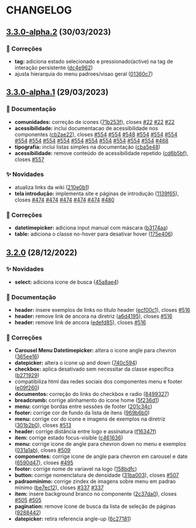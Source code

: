 # CHANGELOG

## [3.3.0-alpha.2](https://gitlab.com/govbr-ds/govbr-ds-dev/govbr-ds-dev-core/compare/v3.3.0-alpha.1...v3.3.0-alpha.2) (30/03/2023)


### :bug: Correções

* **tag:** adiciona estado selecionado e pressionado(active) na tag de interação persistente ([dc4e962](https://gitlab.com/govbr-ds/govbr-ds-dev/govbr-ds-dev-core/commit/dc4e962986ef8944eade001c319bf413e5032df6))
* ajusta hierarquia do menu padroes/visao geral ([01360c7](https://gitlab.com/govbr-ds/govbr-ds-dev/govbr-ds-dev-core/commit/01360c7e397aa673fc983a32944a201aec288228))

## [3.3.0-alpha.1](https://gitlab.com/govbr-ds/govbr-ds-dev/govbr-ds-dev-core/compare/v3.2.0...v3.3.0-alpha.1) (29/03/2023)


### :memo: Documentação

* **comunidades:** correção de icones ([71b253f](https://gitlab.com/govbr-ds/govbr-ds-dev/govbr-ds-dev-core/commit/71b253f0e1a3735c1c19ee6bf65a3d917ca23db3)), closes [#22](https://gitlab.com/govbr-ds/govbr-ds-dev/govbr-ds-dev-core/issues/22) [#22](https://gitlab.com/govbr-ds/govbr-ds-dev/govbr-ds-dev-core/issues/22) [#22](https://gitlab.com/govbr-ds/govbr-ds-dev/govbr-ds-dev-core/issues/22)
* **acessibilidade:** inclui documentacao de acessibilidade nos componentes ([cb2ae22](https://gitlab.com/govbr-ds/govbr-ds-dev/govbr-ds-dev-core/commit/cb2ae22ab7e60bd671b1850006fc7b4dc6fe2fb9)), closes [#554](https://gitlab.com/govbr-ds/govbr-ds-dev/govbr-ds-dev-core/issues/554) [#554](https://gitlab.com/govbr-ds/govbr-ds-dev/govbr-ds-dev-core/issues/554) [#548](https://gitlab.com/govbr-ds/govbr-ds-dev/govbr-ds-dev-core/issues/548) [#554](https://gitlab.com/govbr-ds/govbr-ds-dev/govbr-ds-dev-core/issues/554) [#554](https://gitlab.com/govbr-ds/govbr-ds-dev/govbr-ds-dev-core/issues/554) [#554](https://gitlab.com/govbr-ds/govbr-ds-dev/govbr-ds-dev-core/issues/554) [#554](https://gitlab.com/govbr-ds/govbr-ds-dev/govbr-ds-dev-core/issues/554) [#554](https://gitlab.com/govbr-ds/govbr-ds-dev/govbr-ds-dev-core/issues/554) [#554](https://gitlab.com/govbr-ds/govbr-ds-dev/govbr-ds-dev-core/issues/554) [#554](https://gitlab.com/govbr-ds/govbr-ds-dev/govbr-ds-dev-core/issues/554) [#554](https://gitlab.com/govbr-ds/govbr-ds-dev/govbr-ds-dev-core/issues/554) [#554](https://gitlab.com/govbr-ds/govbr-ds-dev/govbr-ds-dev-core/issues/554) [#554](https://gitlab.com/govbr-ds/govbr-ds-dev/govbr-ds-dev-core/issues/554) [#554](https://gitlab.com/govbr-ds/govbr-ds-dev/govbr-ds-dev-core/issues/554) [#554](https://gitlab.com/govbr-ds/govbr-ds-dev/govbr-ds-dev-core/issues/554) [#554](https://gitlab.com/govbr-ds/govbr-ds-dev/govbr-ds-dev-core/issues/554) [#468](https://gitlab.com/govbr-ds/govbr-ds-dev/govbr-ds-dev-core/issues/468)
* **tipografia:** inclui listas simples na documentação ([cba5e48](https://gitlab.com/govbr-ds/govbr-ds-dev/govbr-ds-dev-core/commit/cba5e48044223f596e9be71f68cfc15212fefa38))
* **acessibilidade:** remove conteúdo de acessibilidade repetido ([cd6b5bf](https://gitlab.com/govbr-ds/govbr-ds-dev/govbr-ds-dev-core/commit/cd6b5bfc4bd518df68fcb15eebf429d81ddca860)), closes [#557](https://gitlab.com/govbr-ds/govbr-ds-dev/govbr-ds-dev-core/issues/557)


### :sparkles: Novidades

* atualiza links da wiki ([210e0b1](https://gitlab.com/govbr-ds/govbr-ds-dev/govbr-ds-dev-core/commit/210e0b195b65ec303e1e5a78d08861b62bfe5cee))
* **tela introdução:** implementa site e páginas de introdução ([1139f65](https://gitlab.com/govbr-ds/govbr-ds-dev/govbr-ds-dev-core/commit/1139f65d5f2719f3b2138f3d7b791e93a6971708)), closes [#474](https://gitlab.com/govbr-ds/govbr-ds-dev/govbr-ds-dev-core/issues/474) [#474](https://gitlab.com/govbr-ds/govbr-ds-dev/govbr-ds-dev-core/issues/474) [#474](https://gitlab.com/govbr-ds/govbr-ds-dev/govbr-ds-dev-core/issues/474) [#474](https://gitlab.com/govbr-ds/govbr-ds-dev/govbr-ds-dev-core/issues/474) [#474](https://gitlab.com/govbr-ds/govbr-ds-dev/govbr-ds-dev-core/issues/474) [#480](https://gitlab.com/govbr-ds/govbr-ds-dev/govbr-ds-dev-core/issues/480)


### :bug: Correções

* **datetimepicker:** adiciona input manual com máscara ([b3174aa](https://gitlab.com/govbr-ds/govbr-ds-dev/govbr-ds-dev-core/commit/b3174aaba94690396e64ee7d1a02b868b8073a17))
* **table:** adiciona o classe no-hover para desativar hover ([175e406](https://gitlab.com/govbr-ds/govbr-ds-dev/govbr-ds-dev-core/commit/175e4068042c29728a2381addd81c0c53aa17596))

## [3.2.0](https://gitlab.com/govbr-ds/govbr-ds-dev/govbr-ds-dev-core/compare/v3.1.0...v3.2.0) (28/12/2022)


### :sparkles: Novidades

* **select:** adiciona icone de busca ([45a8ae4](https://gitlab.com/govbr-ds/govbr-ds-dev/govbr-ds-dev-core/commit/45a8ae48866164981dab937cee552322806ce871))


### :memo: Documentação

* **header:** insere exemplos de links no titulo header ([ecf00c1](https://gitlab.com/govbr-ds/govbr-ds-dev/govbr-ds-dev-core/commit/ecf00c118719343f465189d2535c0509bcf47bf1)), closes [#516](https://gitlab.com/govbr-ds/govbr-ds-dev/govbr-ds-dev-core/issues/516)
* **header:** remove link de ancora na diretriz ([a6d4195](https://gitlab.com/govbr-ds/govbr-ds-dev/govbr-ds-dev-core/commit/a6d419567819413f90d27f1fd34585b200d74ec9)), closes [#516](https://gitlab.com/govbr-ds/govbr-ds-dev/govbr-ds-dev-core/issues/516)
* **header:** remove link de ancora ([edefd85](https://gitlab.com/govbr-ds/govbr-ds-dev/govbr-ds-dev-core/commit/edefd85f3f2ec524b5907c6351847c47cd6722bb)), closes [#516](https://gitlab.com/govbr-ds/govbr-ds-dev/govbr-ds-dev-core/issues/516)


### :bug: Correções

* **Carousel Menu Datetimepicker:** altera o icone angle para chevron ([365ee16](https://gitlab.com/govbr-ds/govbr-ds-dev/govbr-ds-dev-core/commit/365ee16d333d50d4ce0459b5be58942ccc869c3f))
* **datepicker:** altera o icone up and down ([740c594](https://gitlab.com/govbr-ds/govbr-ds-dev/govbr-ds-dev-core/commit/740c59442fde8243b971441f4a24c4ef5f6a0859))
* **checkbox:** aplica desativado sem necessitar da classe especifica ([b271929](https://gitlab.com/govbr-ds/govbr-ds-dev/govbr-ds-dev-core/commit/b271929ac1c8e8a0d58f169ca02fbd2988436399))
* compatibiliza html das redes sociais dos componentes menu e footer ([e09f260](https://gitlab.com/govbr-ds/govbr-ds-dev/govbr-ds-dev-core/commit/e09f260d70b888bf03c6dec68961b5e76df7c656))
* **documentos:** correção do links do checkbox e radio ([8499327](https://gitlab.com/govbr-ds/govbr-ds-dev/govbr-ds-dev-core/commit/8499327419b219dad79cca515d17f20cef17a4af))
* **breadcrumb:** corrige alinhamento do icone home ([5f236d1](https://gitlab.com/govbr-ds/govbr-ds-dev/govbr-ds-dev-core/commit/5f236d18ff0cbb46bf9a5433490a6d478f8a157c))
* **menu:** corrige bordas entre sessões de footer ([201c34c](https://gitlab.com/govbr-ds/govbr-ds-dev/govbr-ds-dev-core/commit/201c34cc99e8c9653d6ba44f7245baa3a3a8d278))
* **footer:** corrige cor de fundo da lista de itens ([969b6b0](https://gitlab.com/govbr-ds/govbr-ds-dev/govbr-ds-dev-core/commit/969b6b0069211b22dd6afd2c5bd9af5237f34eb4))
* **menu:** corrige cor do icone e imagens de exemplos na diretriz ([301b2b0](https://gitlab.com/govbr-ds/govbr-ds-dev/govbr-ds-dev-core/commit/301b2b00f1cfe578d93c30b2ff73c5acd52f6b0d)), closes [#513](https://gitlab.com/govbr-ds/govbr-ds-dev/govbr-ds-dev-core/issues/513)
* **header:** corrige distância entre logo e assinatura ([f16347f](https://gitlab.com/govbr-ds/govbr-ds-dev/govbr-ds-dev-core/commit/f16347f4c58c3afe78abe54a9b6c6a87b951cc3b))
* **item:** corrige estado focus-visible ([c461636](https://gitlab.com/govbr-ds/govbr-ds-dev/govbr-ds-dev-core/commit/c461636adab073dbbb042681875570c97aa3d29f))
* **menu:** corrige icone de angle para chevron down no menu e exemplos ([031a1ab](https://gitlab.com/govbr-ds/govbr-ds-dev/govbr-ds-dev-core/commit/031a1ab58a33098398d7297740b081645a6d2bd5)), closes [#509](https://gitlab.com/govbr-ds/govbr-ds-dev/govbr-ds-dev-core/issues/509)
* **componentes:** corrige icone de angle para chevron em carousel e date ([6590d47](https://gitlab.com/govbr-ds/govbr-ds-dev/govbr-ds-dev-core/commit/6590d47621f881d7e7a322df4b102d64c59b932a)), closes [#495](https://gitlab.com/govbr-ds/govbr-ds-dev/govbr-ds-dev-core/issues/495)
* **footer:** corrige nome de variavel na logo ([158bdfc](https://gitlab.com/govbr-ds/govbr-ds-dev/govbr-ds-dev-core/commit/158bdfcde85c402b15023c1b7e88930decc72b77))
* **button:** corrige nomenclatura de densidade ([31ba003](https://gitlab.com/govbr-ds/govbr-ds-dev/govbr-ds-dev-core/commit/31ba003fcaf5c04483606534d4b41462f2436324)), closes [#507](https://gitlab.com/govbr-ds/govbr-ds-dev/govbr-ds-dev-core/issues/507)
* **padraominimo:** corrige zindex de imagens sobre menu em padrao minimo ([be7ec12](https://gitlab.com/govbr-ds/govbr-ds-dev/govbr-ds-dev-core/commit/be7ec1208c532568e2eef288071b78ffd76010cb)), closes [#337](https://gitlab.com/govbr-ds/govbr-ds-dev/govbr-ds-dev-core/issues/337) [#337](https://gitlab.com/govbr-ds/govbr-ds-dev/govbr-ds-dev-core/issues/337)
* **item:** insere background branco no componente ([2c37da0](https://gitlab.com/govbr-ds/govbr-ds-dev/govbr-ds-dev-core/commit/2c37da0841aef3899fddd4d8c66e7629962143d0)), closes [#505](https://gitlab.com/govbr-ds/govbr-ds-dev/govbr-ds-dev-core/issues/505) [#505](https://gitlab.com/govbr-ds/govbr-ds-dev/govbr-ds-dev-core/issues/505)
* **pagination:** remove ícone de busca da lista de seleção de páginas ([9288442](https://gitlab.com/govbr-ds/govbr-ds-dev/govbr-ds-dev-core/commit/92884425b2e027052330e332f87f5ed336fe688e))
* **datepicker:** retira referencia angle-up ([6c27181](https://gitlab.com/govbr-ds/govbr-ds-dev/govbr-ds-dev-core/commit/6c2718178a59b73c3bb738fc55003d6a19cbd571))
